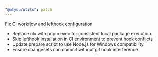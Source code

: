 ```yaml
---
"@mfyuu/utils": patch
---
```


Fix CI workflow and lefthook configuration

- Replace nlx with pnpm exec for consistent local package execution
- Skip lefthook installation in CI environment to prevent hook conflicts
- Update prepare script to use Node.js for Windows compatibility
- Ensure changesets can commit without git hook interference
